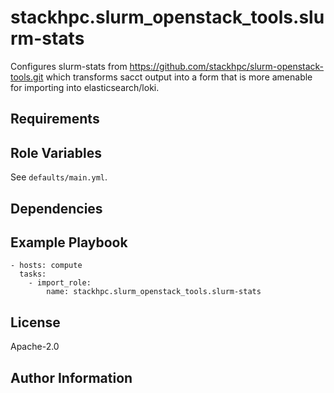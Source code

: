 stackhpc.slurm_openstack_tools.slurm-stats
==========================================

Configures slurm-stats from https://github.com/stackhpc/slurm-openstack-tools.git which
transforms sacct output into a form that is more amenable for importing into elasticsearch/loki.

Requirements
------------

Role Variables
--------------

See `defaults/main.yml`.

Dependencies
------------

Example Playbook
----------------

    - hosts: compute
      tasks:
        - import_role:
            name: stackhpc.slurm_openstack_tools.slurm-stats


License
-------

Apache-2.0

Author Information
------------------
